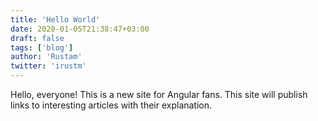 ```yaml
---
title: 'Hello World'
date: 2020-01-05T21:38:47+03:00
draft: false
tags: ['blog']
author: 'Rustam'
twitter: 'irustm'
---
```


Hello, everyone! This is a new site for Angular fans.
This site will publish links to interesting articles with their explanation.
